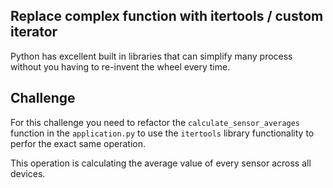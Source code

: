 ## Replace complex function with itertools / custom iterator

Python has excellent built in libraries that can simplify many process without you having to 
re-invent the wheel every time.


## Challenge

For this challenge you need to refactor the `calculate_sensor_averages` function in the `application.py`
to use the `itertools` library functionality to perfor the exact same operation.

This operation is calculating the average value of every sensor across all devices.


